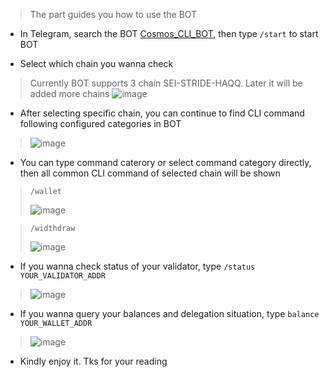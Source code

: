> The part guides you how to use the BOT
- In Telegram, search the BOT [Cosmos_CLI_BOT](https://t.me/cosmos_tips_bot), then type `/start` to start BOT

- Select which chain you wanna check
> Currently BOT supports 3 chain SEI-STRIDE-HAQQ.
> Later it will be added more chains
> ![image](https://user-images.githubusercontent.com/109055532/194854323-0ef216a6-6d71-4299-99a0-09d58b0c3904.png)

- After selecting specific chain, you can continue to find CLI command following configured categories in BOT
> ![image](https://user-images.githubusercontent.com/109055532/194854521-4bf34431-c5c5-412f-98b3-0c30717c8492.png)

- You can type command caterory or select command category directly, then all common CLI command of selected chain will be shown
> `/wallet`  
> 
> ![image](https://user-images.githubusercontent.com/109055532/194854672-b38fa54b-0080-4637-82f6-a7403a67c307.png)

> `/widthdraw`  
> 
> ![image](https://user-images.githubusercontent.com/109055532/194854875-88963d8f-1785-4e29-b8c9-ffa4c56e92a1.png)

- If you wanna check status of your validator, type `/status YOUR_VALIDATOR_ADDR`
> ![image](https://user-images.githubusercontent.com/109055532/194855637-749044fb-3d46-47f3-ad12-581642d51d51.png)

- If you wanna query your balances and delegation situation, type `balance YOUR_WALLET_ADDR`
> ![image](https://user-images.githubusercontent.com/109055532/194856083-03ed0d08-5911-4e29-8781-b5d45f18386d.png)

- Kindly enjoy it. Tks for your reading
